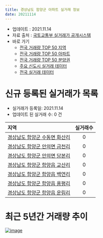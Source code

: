 ```yaml
---
title: 경상남도 함양군 아파트 실거래 정보
date: 20211114
---
```


* 업데이트 : 2021.11.14
* 자료 출처 : [국토교통부 실거래가 공개시스템](http://rt.molit.go.kr)
* 바로 가기
    * [전국 거래량 TOP 50 지역](https://apt-info.github.io/apt-trade-info/tr)
    * [전국 거래량 TOP 50 아파트](https://apt-info.github.io/apt-trade-info/ta)
    * [전국 거래량 TOP 50 분양권](https://apt-info.github.io/apt-trade-info/tb)
    * [주요 신도시 실거래 데이터](https://apt-info.github.io/apt-trade-info/newtown)
    * [전국 실거래 데이터](https://apt-info.github.io/apt-trade-info/all)



<script async src="https://pagead2.googlesyndication.com/pagead/js/adsbygoogle.js"></script>
<!-- 기본광고 -->
<ins class="adsbygoogle"
     style="display:block"
     data-ad-client="ca-pub-1142216861245946"
     data-ad-slot="4805727019"
     data-ad-format="auto"
     data-full-width-responsive="true"></ins>
<script>
     (adsbygoogle = window.adsbygoogle || []).push({});
</script>


# 신규 등록된 실거래가 목록

* 실거래가 등록일: 2021.11.14
* 업데이트 된 실거래 수: 0 건


|지역|실거래수|
|:---|:---:|
|[경상남도 함양군 수동면 화산리](https://apt-info.github.io/apt-trade-info/r2973)|0|
|[경상남도 함양군 안의면 금천리](https://apt-info.github.io/apt-trade-info/r2808)|0|
|[경상남도 함양군 안의면 당본리](https://apt-info.github.io/apt-trade-info/r2974)|0|
|[경상남도 함양군 함양읍 교산리](https://apt-info.github.io/apt-trade-info/r2806)|0|
|[경상남도 함양군 함양읍 백연리](https://apt-info.github.io/apt-trade-info/r2972)|0|
|[경상남도 함양군 함양읍 용평리](https://apt-info.github.io/apt-trade-info/r2807)|0|
|[경상남도 함양군 함양읍 운림리](https://apt-info.github.io/apt-trade-info/r2809)|0|



<script async src="https://pagead2.googlesyndication.com/pagead/js/adsbygoogle.js"></script>
<!-- 기본광고 -->
<ins class="adsbygoogle"
     style="display:block"
     data-ad-client="ca-pub-1142216861245946"
     data-ad-slot="4805727019"
     data-ad-format="auto"
     data-full-width-responsive="true"></ins>
<script>
     (adsbygoogle = window.adsbygoogle || []).push({});
</script>


# 최근 5년간 거래량 추이


<div style="width:100%;">
    <canvas id="deal_progress" height="200"></canvas>
</div>

<script>
new Chart(document.getElementById("deal_progress"), {
    type: 'line',
    data: {
        labels: ['16.01','16.02','16.03','16.04','16.05','16.06','16.07','16.08','16.09','16.10','16.11','16.12','17.01','17.02','17.03','17.04','17.05','17.06','17.07','17.08','17.09','17.10','17.11','17.12','18.01','18.02','18.03','18.04','18.05','18.06','18.07','18.08','18.09','18.10','18.11','18.12','19.01','19.02','19.03','19.04','19.05','19.06','19.07','19.08','19.09','19.10','19.11','19.12','20.01','20.02','20.03','20.04','20.05','20.06','20.07','20.08','20.09','20.10','20.11','20.12','21.01','21.02','21.03','21.04','21.05','21.06','21.07','21.08','21.09','21.10','21.11'],
        datasets: [{
            label: '매매/분양권',
            data: [13,4,8,10,9,10,7,16,11,13,28,55,17,18,16,12,18,12,13,13,7,6,9,6,6,6,8,8,2,4,7,5,4,10,7,8,12,6,16,33,21,18,9,13,17,8,9,11,11,12,12,14,8,6,15,10,9,11,15,11,17,12,15,13,17,11,10,16,13,10,3],
            borderColor: "rgba(66, 133, 243, 1)",
            backgroundColor: "rgba(66, 133, 243, 0.05)",
            borderWidth: 1,
            pointRadius: 0,
            fill: false,
            lineTension: 0
        },{
            label: '전/월세',
            data: [5,6,4,2,4,9,2,3,5,3,7,8,5,6,2,2,4,1,5,3,2,3,2,2,6,2,4,2,6,7,1,2,1,3,2,2,6,8,9,17,22,12,9,8,7,3,2,3,2,6,3,4,2,2,5,6,0,4,4,3,3,5,5,7,4,5,9,3,0,3,0],
            borderColor: "rgba(255, 90, 0, 1)",
            backgroundColor: "rgba(255, 90, 0, 0.05)",
            borderWidth: 1,
            pointRadius: 0,
            fill: false,
            lineTension: 0
        },{
            label: '합계',
            data: [18,10,12,12,13,19,9,19,16,16,35,63,22,24,18,14,22,13,18,16,9,9,11,8,12,8,12,10,8,11,8,7,5,13,9,10,18,14,25,50,43,30,18,21,24,11,11,14,13,18,15,18,10,8,20,16,9,15,19,14,20,17,20,20,21,16,19,19,13,13,3],
            borderColor: "rgba(0, 0, 0, 1)",
            backgroundColor: "rgba(0, 0, 0, 0.03)",
            borderWidth: 0.1,
            pointRadius: 0,
            fill: true,
            lineTension: 0
        }
        ]
    },
    options: {
        responsive: true,
        title: {
            display: false
        },
        tooltips: {
            mode: 'index',
            intersect: false
        },
        hover: {
            mode: 'nearest',
            intersect: true
        },
        scales: {
            xAxes: [{
                display: true,
                scaleLabel: {
                    display: true,
                    labelString: '년/월'
                }
            }],
            yAxes: [{
                display: true,
                ticks: {
                    suggestedMin: 0,
                },
                scaleLabel: {
                    display: true,
                    labelString: '실거래 수'
                }
            }]
        }
    }
});

</script>


[![image](https://apt-info.github.io/images/2020-01-03-apt-trade-info/1024x500.png)](https://play.google.com/store/apps/details?id=com.aptinfo.apttradeinfo)

